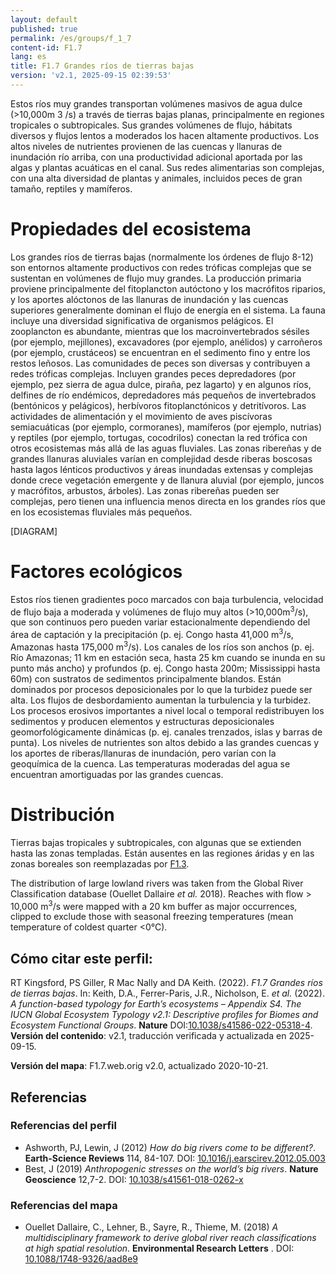 ```yaml
---
layout: default
published: true
permalink: /es/groups/f_1_7
content-id: F1.7
lang: es
title: F1.7 Grandes ríos de tierras bajas
version: 'v2.1, 2025-09-15 02:39:53'
---
```


Estos ríos muy grandes transportan volúmenes masivos de agua dulce (>10,000m
3
/s) a través de tierras bajas planas, principalmente en regiones tropicales o subtropicales. Sus grandes volúmenes de flujo, hábitats diversos y flujos lentos a moderados los hacen altamente productivos. Los altos niveles de nutrientes provienen de las cuencas y llanuras de inundación río arriba, con una productividad adicional aportada por las algas y plantas acuáticas en el canal. Sus redes alimentarias son complejas, con una alta diversidad de plantas y animales, incluidos peces de gran tamaño, reptiles y mamíferos.

# Propiedades del ecosistema
 
Los grandes ríos de tierras bajas (normalmente los órdenes de flujo 8-12) son entornos altamente productivos con redes tróficas complejas que se sustentan en volúmenes de flujo muy grandes. La producción primaria proviene principalmente del fitoplancton autóctono y los macrófitos riparios, y los aportes alóctonos de las llanuras de inundación y las cuencas superiores generalmente dominan el flujo de energía en el sistema. La fauna incluye una diversidad significativa de organismos pelágicos. El zooplancton es abundante, mientras que los macroinvertebrados sésiles (por ejemplo, mejillones), excavadores (por ejemplo, anélidos) y carroñeros (por ejemplo, crustáceos) se encuentran en el sedimento fino y entre los restos leñosos. Las comunidades de peces son diversas y contribuyen a redes tróficas complejas. Incluyen grandes peces depredadores (por ejemplo, pez sierra de agua dulce, piraña, pez lagarto) y en algunos ríos, delfines de río endémicos, depredadores más pequeños de invertebrados (bentónicos y pelágicos), herbívoros fitoplanctónicos y detritívoros. Las actividades de alimentación y el movimiento de aves piscívoras semiacuáticas (por ejemplo, cormoranes), mamíferos (por ejemplo, nutrias) y reptiles (por ejemplo, tortugas, cocodrilos) conectan la red trófica con otros ecosistemas más allá de las aguas fluviales. Las zonas ribereñas y de grandes llanuras aluviales varían en complejidad desde riberas boscosas hasta lagos lénticos productivos y áreas inundadas extensas y complejas donde crece vegetación emergente y de llanura aluvial (por ejemplo, juncos y macrófitos, arbustos, árboles). Las zonas ribereñas pueden ser complejas, pero tienen una influencia menos directa en los grandes ríos que en los ecosistemas fluviales más pequeños.

[DIAGRAM]

# Factores ecológicos
 
Estos ríos tienen gradientes poco marcados con baja turbulencia, velocidad de flujo baja a moderada y volúmenes de flujo muy altos (>10,000m<sup>3</sup>/s), que son continuos pero pueden variar estacionalmente dependiendo del área de captación y la precipitación (p. ej. Congo hasta 41,000 m<sup>3</sup>/s, Amazonas hasta 175,000 m<sup>3</sup>/s). Los canales de los ríos son anchos (p. ej. Río Amazonas; 11 km en estación seca, hasta 25 km cuando se inunda en su punto más ancho) y profundos (p. ej. Congo hasta 200m; Mississippi hasta 60m) con sustratos de sedimentos principalmente blandos. Están dominados por procesos deposicionales por lo que la turbidez puede ser alta. Los flujos de desbordamiento aumentan la turbulencia y la turbidez. Los procesos erosivos importantes a nivel local o temporal redistribuyen los sedimentos y producen elementos y estructuras deposicionales geomorfológicamente dinámicas (p. ej. canales trenzados, islas y barras de punta). Los niveles de nutrientes son altos debido a las grandes cuencas y los aportes de riberas/llanuras de inundación, pero varían con la geoquímica de la cuenca. Las temperaturas moderadas del agua se encuentran amortiguadas por las grandes cuencas.
 
# Distribución
 
Tierras bajas tropicales y subtropicales, con algunas que se extienden hasta las zonas templadas. Están ausentes en las regiones áridas y en las zonas boreales son reemplazadas por [F1.3](/explore/groups/F1.3).

The distribution of large lowland rivers was taken from the Global River Classification database (Ouellet Dallaire _et al._ 2018). Reaches with flow > 10,000 m<sup>3</sup>/s were mapped with a 20 km buffer as major occurrences, clipped to exclude those with seasonal freezing temperatures (mean temperature of coldest quarter <0°C).

## Cómo citar este perfil:

RT Kingsford, PS Giller, R Mac Nally and DA Keith. (2022). *F1.7 Grandes ríos de tierras bajas*. In: Keith, D.A., Ferrer-Paris, J.R., Nicholson, E. *et al.* (2022). *A function-based typology for Earth’s ecosystems – Appendix S4. The IUCN Global Ecosystem Typology v2.1: Descriptive profiles for Biomes and Ecosystem Functional Groups*. **Nature** DOI:[10.1038/s41586-022-05318-4](https://doi.org/10.1038/s41586-022-05318-4).
**Versión del contenido**: v2.1, traducción verificada y actualizada en 2025-09-15.

**Versión del mapa**: F1.7.web.orig v2.0, actualizado 2020-10-21.

## Referencias

### Referencias del perfil
* Ashworth, PJ, Lewin, J  (2012) *How do big rivers come to be different?*. **Earth-Science Reviews** 114, 84-107. DOI: [10.1016/j.earscirev.2012.05.003](http://doi.org/10.1016/j.earscirev.2012.05.003)
* Best, J  (2019) *Anthropogenic stresses on the world’s big rivers*. **Nature Geoscience**  12,7-2. DOI: [10.1038/s41561-018-0262-x ](http://doi.org/10.1038/s41561-018-0262-x )

### Referencias del mapa
* Ouellet Dallaire, C., Lehner, B., Sayre, R., Thieme, M.  (2018) *A multidisciplinary framework to derive global river reach classifications at high spatial resolution*. **Environmental Research Letters** . DOI: [10.1088/1748-9326/aad8e9](http://doi.org/10.1088/1748-9326/aad8e9)

